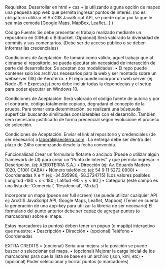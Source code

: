 Requisitos:
Desarrollar en html + css + js utilizando alguna opción
de mapeo una pequeña app web que permita ingresar
puntos de interés.
(no es obligatorio utilizar el ArcGIS JavaScript API, se puede optar por la
que le sea más comoda [Google Maps, MapBox, Leaflet…].)

Código Fuente:
Se debe presentar el trabajo realizado mediante un
repositorio en GitHub o Bitbucket.
(Opcional) Será valorado la diversidad de commits y sus
comentarios.
(Debe ser de acceso público o se deben informar las credenciales)

Condiciones de Aceptación:
Se tomará como válido, aquel trabajo que al clonarse el
repositorio, se pueda ejecutar sin necesidad de
interacción de parte del desarrollador.
Se aceptan dos modalidades:
• El repo puede contener solo los archivos necesarios para la
web y ser montado sobre un webserver (IIS) de Aeroterra.
• El repo puede incorpor un web server (ej. Node JS +
Express.js) pero debe incluir todas la dependecias y el setup
para poder ejecutar en Windows 10.

Condiciones de Aceptación:
Será valorado el código fuente de autoría y por el
contrario, código totalmente copiado, degradará el
concepto de la prueba.
Para tomar esta determinación, se realizará una búsqueda
superficial buscando similitudes considerables con el desarrollo.
También, será necesario justificarlo de forma precencial según
evolucione el proceso de selección.

Condiciones de Aceptación:
Enviar el link al repositorio y credenciales (de ser necesario)
a laboral@aeoterra.com .
La entrega debe ser dentro del plazo de 24hs comenzando
desde la fecha convenida.

Funcionalidad
Crear un formulario flotante o anclado (Puede o utilizar
algún framework de UI) para crear un “Punto de interés” y
que permita ingresar:
• Descripción. (ej: AEROTERRA S.A.)
• Dirección (ej: Av. Eduardo Madero 1020, C1001 CABA)
• Número telefónico (ej: 54 9 11 5272 0900)
• Coordenadas X e Y (ej: -34.595986,-58.3724715) [Los
valores posibles Longitud -180 < x < 180 ; Latitud -90 < y <
90 ]
• Categoría (este campo es una lista de: ‘Comercial’,
‘Residencial’, ‘Mixta’)

Incorporar un mapa (puede ser full screen) (se puede
utilizar cualquier API ej: ArcGIS JavaScript API, Google
Maps, Leaflet, Mapbox) (Tener en cuenta la generación
de una app-key para utilizar la librería de ser necesario)
El formulario del punto anterior debe ser capaz de
agregar puntos (o marcadores) sobre el mapa.

Estos marcadores (o puntos) deben tener un popup (o
maptip) interactivo que muestre:
• Descripción
• Dirección
• (opcional) Teléfono
• Coordenadas

EXTRA CREDITS
• (opcional) Sería una mejora si la posición se puede
buscar o seleccionar del mapa.
• (opcional) Mejorar la carga inicial de los marcadores
para que la lista se base en un archivo (json, kml, etc)
• (opcional) Poder seleccionar y borrar puntos (o
marcadores) 